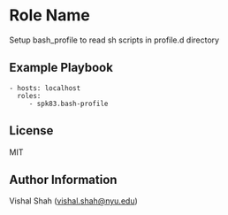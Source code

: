 Role Name
=========

Setup bash_profile to read sh scripts in profile.d directory

Example Playbook
----------------

    - hosts: localhost
      roles:
         - spk83.bash-profile

License
-------

MIT

Author Information
------------------

Vishal Shah (vishal.shah@nyu.edu)
